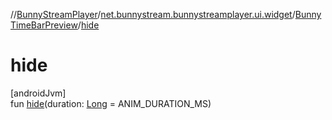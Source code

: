 //[BunnyStreamPlayer](../../../index.md)/[net.bunnystream.bunnystreamplayer.ui.widget](../index.md)/[BunnyTimeBarPreview](index.md)/[hide](hide.md)

# hide

[androidJvm]\
fun [hide](hide.md)(duration: [Long](https://kotlinlang.org/api/latest/jvm/stdlib/kotlin-stdlib/kotlin/-long/index.html) = ANIM_DURATION_MS)

